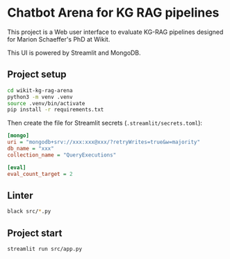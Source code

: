 # Chatbot Arena for KG RAG pipelines

This project is a Web user interface to evaluate KG-RAG pipelines designed for Marion Schaeffer's PhD at Wikit.

This UI is powered by Streamlit and MongoDB.

## Project setup

```sh
cd wikit-kg-rag-arena
python3 -m venv .venv
source .venv/bin/activate
pip install -r requirements.txt
```

Then create the file for Streamlit secrets (`.streamlit/secrets.toml`):

```ini
[mongo]
uri = "mongodb+srv://xxx:xxx@xxx/?retryWrites=true&w=majority"
db_name = "xxx"
collection_name = "QueryExecutions"

[eval]
eval_count_target = 2
```

## Linter

```sh
black src/*.py 
```

## Project start

```sh
streamlit run src/app.py
```
